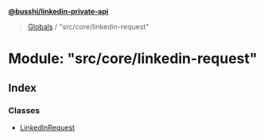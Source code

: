 **[@busshi/linkedin-private-api](../README.md)**

> [Globals](../globals.md) / "src/core/linkedin-request"

# Module: "src/core/linkedin-request"

## Index

### Classes

* [LinkedInRequest](../classes/_src_core_linkedin_request_.linkedinrequest.md)
